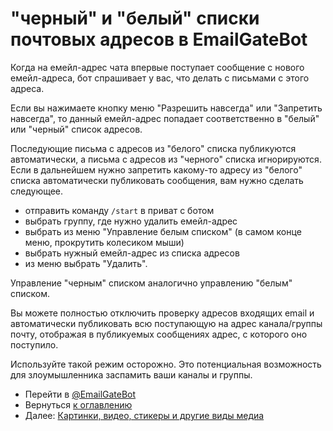 # "черный" и "белый" списки почтовых адресов в EmailGateBot

Когда на емейл-адрес чата впервые поступает сообщение с нового емейл-адреса, бот спрашивает у вас, что делать с письмами с этого адреса.

Если вы нажимаете кнопку меню "Разрешить навсегда" или "Запретить навсегда", то данный емейл-адрес попадает соответственно в "белый" или "черный" список адресов.

Последующие письма с адресов из "белого" списка публикуются автоматически, а письма с адресов из "черного" списка игнорируются.
Если в дальнейшем нужно запретить какому-то адресу из "белого" списка автоматически публиковать сообщения, вам нужно сделать следующее.

- отправить команду `/start` в приват с ботом
- выбрать группу, где нужно удалить емейл-адрес
- выбрать из меню "Управление белым списком" (в самом конце меню, прокрутить колесиком мыши)
- выбрать нужный емейл-адрес из списка адресов
- из меню выбрать "Удалить".

Управление "черным" списком аналогично управлению "белым" списком.

Вы можете полностью отключить проверку адресов входящих email и автоматически публиковать всю поступающую на адрес канала/группы почту,
отображая в публикуемых сообщениях адрес, с которого оно поступило.

Используйте такой режим осторожно. Это потенциальная возможность для злоумышленника заспамить ваши каналы и группы.

- Перейти в [@EmailGateBot](http://t.me/EmailGateBot?start=utm_KDaxQG000_github-ru-stoplist)
- Вернуться [к оглавлению](guide.md)
- Далее: [Картинки, видео, стикеры и другие виды медиа](media.md)
